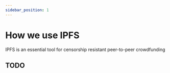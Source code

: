 ```yaml
---
sidebar_position: 1
---
```


# How we use IPFS

IPFS is an essential tool for censorship resistant peer-to-peer crowdfunding

## TODO
